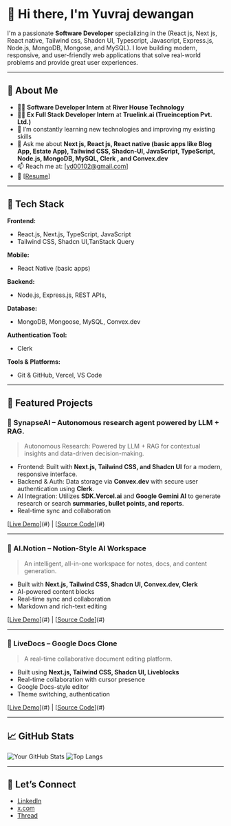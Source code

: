 # 👋 Hi there, I'm Yuvraj dewangan

I'm a passionate **Software Developer** specializing in the (React js, Next js, React native, Tailwind css, Shadcn UI, Typescript, Javascript, Express.js, Node.js, MongoDB, Mongose, and MySQL). I love building modern, responsive, and user-friendly web applications that solve real-world problems and provide great user experiences. 

---

## 💼 About Me

- 🧑‍💻 **Software Developer Intern** at **River House Technology**
- 🧑‍💻 **Ex Full Stack Developer Intern** at **Truelink.ai (Trueinception Pvt. Ltd.)**
- 🌱 I’m constantly learning new technologies and improving my existing skills
- 💬 Ask me about **Next js, React js, React native (basic apps like Blog App, Estate App), Tailwind CSS, Shadcn-UI,  JavaScript, TypeScript, Node.js, MongoDB, MySQL, Clerk , and Convex.dev**
- 📫 Reach me at: [yd00102@gmail.com]  
- 📄 [[Resume](https://docs.google.com/document/d/1O6TiyoY3atdC-dUlbPw1PjrValSIRae9d4cCOb7qsz0/edit)]

---

## 🔧 Tech Stack

**Frontend:**
- React.js, Next.js, TypeScript, JavaScript
- Tailwind CSS, Shadcn UI,TanStack Query

**Mobile:**
- React Native (basic apps)

**Backend:**
- Node.js, Express.js, REST APIs,

**Database:**
- MongoDB, Mongoose, MySQL, Convex.dev

**Authentication Tool:**
- Clerk

**Tools & Platforms:**
- Git & GitHub, Vercel, VS Code

---

## 📌 Featured Projects

### 🚀 SynapseAI – Autonomous research agent powered by LLM + RAG.
> Autonomous Research: Powered by LLM + RAG for contextual insights and data-driven decision-making.

- Frontend: Built with **Next.js, Tailwind CSS, and Shadcn UI** for a modern, responsive interface.
- Backend & Auth: Data storage via **Convex.dev** with secure user authentication using **Clerk**.
- AI Integration: Utilizes **SDK.Vercel.ai** and **Google Gemini AI** to generate research or search **summaries, bullet points, and reports**.
- Real-time sync and collaboration

[[Live Demo](https://synapse-ai-virid.vercel.app/)](#) | [[Source Code](https://github.com/yuvidew/SynapseAI)](#)

---

### 🧠 AI.Notion – Notion-Style AI Workspace
> An intelligent, all-in-one workspace for notes, docs, and content generation.

- Built with **Next.js, Tailwind CSS, Shadcn UI, Convex.dev, Clerk**
- AI-powered content blocks
- Real-time sync and collaboration
- Markdown and rich-text editing

[[Live Demo](https://ai-notion-phi.vercel.app)](#) | [[Source Code](https://github.com/yuvidew/ai.notion)](#)

---

### 📝 LiveDocs – Google Docs Clone
> A real-time collaborative document editing platform.

- Built using **Next.js, Tailwind CSS, Shadcn UI, Liveblocks**
- Real-time collaboration with cursor presence
- Google Docs-style editor
- Theme switching, authentication

[[Live Demo](https://livedocs-roan-eight.vercel.app/)](#) | [[Source Code](http://github.com/yuvidew/livedocs)](#)

---


## 📈 GitHub Stats

![Your GitHub Stats](https://github-readme-stats.vercel.app/api?username=yuvidew&show_icons=true&theme=radical)
![Top Langs](https://github-readme-stats.vercel.app/api/top-langs/?username=yuvidew&layout=compact&theme=radical)

---

## 🤝 Let’s Connect

- [LinkedIn](linkedin.com/in/yuvraj-dewangan-435b36269/)
- [x.com](https://x.com/Yuvidew108)
- [Thread](https://www.threads.com/@yuvi_dew_108)
